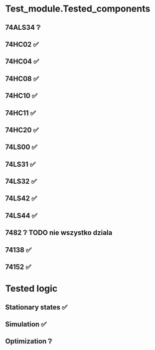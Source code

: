 
# Test_module.Tested_components

74ALS34 ❔
--
74HC02 ✅ 
--
74HC04 ✅ 
--
74HC08 ✅ 
--
74HC10 ✅  
--
74HC11 ✅  
-- 
74HC20 ✅  
--
74LS00 ✅   
--
74LS31 ✅  
--
74LS32 ✅
--
74LS42 ✅
--
74LS44 ✅
-- 
7482 ❔ TODO nie wszystko dziala
--
74138 ✅
--
74152 ✅
--

# Tested logic

Stationary states ✅
--
Simulation ✅
--
Optimization ❔
--